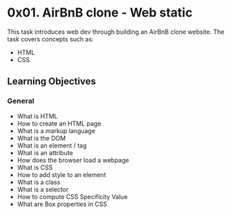 # 0x01. AirBnB clone - Web static
This task introduces web dev through building an AirBnB clone website. The task covers concepts such as:
- HTML
- CSS

## Learning Objectives

### General
- What is HTML
- How to create an HTML page
- What is a markup language
- What is the DOM
- What is an element / tag
- What is an attribute
- How does the browser load a webpage
- What is CSS
- How to add style to an element
- What is a class
- What is a selector
- How to compute CSS Specificity Value
- What are Box properties in CSS
